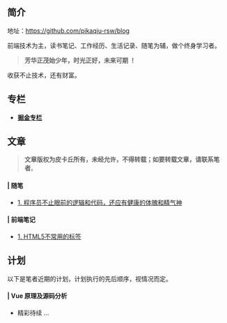 ## 简介

地址：https://github.com/pikaqiu-rsw/blog

前端技术为主，读书笔记、工作经历、生活记录、随笔为辅，做个终身学习者。

> **芳华正茂始少年，时光正好，未来可期 ！**

收获不止技术，还有财富。

## 专栏

- [**掘金专栏**](https://juejin.im/user/5e7c0406e51d455c483985fa)

## 文章

> **文章版权为皮卡丘所有，未经允许，不得转载；如要转载文章，请联系笔者**。

#### | 随笔

- [1. 程序员不止眼前的逻辑和代码，还应有健康的体魄和精气神](https://github.com/pikaqiu-rsw/blog/issues/2)

#### | 前端笔记

- [1. HTML5不常用的标签](https://github.com/pikaqiu-rsw/blog/issues/1)

## 计划

以下是笔者近期的计划，计划执行的先后顺序，视情况而定。

#### | Vue 原理及源码分析

- 精彩待续 ...